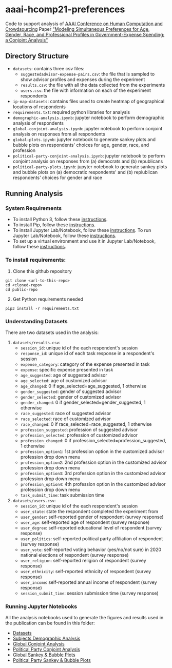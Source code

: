 # aaai-hcomp21-preferences
Code to support analysis of [AAAI Conference on Human Computation and Crowdsourcing](https://www.humancomputation.com/) Paper ["Modeling Simultaneous Preferences for Age, Gender, Race, and Professional Profiles in Government-Expense Spending: a Conjoint Analysis"]()

## Directory Structure
* `datasets`: contains three csv files:
  * `suggestedadvisor-expense-pairs.csv`: the file that is sampled to show advisor profiles and expenses during the experiment
  * `results.csv`: the file with all the data collected from the experiments
  * `users.csv`: the file with information on each of the experiment respondents
* `ip-map-datasets`: contains files used to create heatmap of geographical locations of respondents
* `requirements.txt`: required python libraries for analysis
* `demographic-analysis.ipynb`: jupyter notebook to perform demographic analysis of respondents
* `global-conjoint-analysis.ipynb`: jupyter notebook to perform conjoint analysis on responses from all respondents
* `global-plots.ipynb`: jupyter notebook to generate sankey plots and bubble plots on respondents' choices for age, gender, race, and profession
* `political-party-conjoint-analysis.ipynb`: jupyter notebook to perform conjoint analysis on responses from (a) democrats and (b) republicans
* `political-party-plots.ipynb`: jupyter notebook to generate sankey plots and bubble plots on (a) democratic respondents' and (b) repiublican respondents' choices for gender and race

## Running Analysis
### System Requirements

* To install Python 3, follow these [instructions](https://realpython.com/installing-python/). 
* To install Pip, follow these [instructions](https://pip.pypa.io/en/stable/installing/).
* To install Jupyter Lab/Notebook, follow these [instructions](https://jupyterlab.readthedocs.io/en/stable/getting_started/installation.html). To run Jupyter Lab/Notebook, follow these [instructions](https://jupyter.readthedocs.io/en/latest/running.html). 
* To set up a virtual environment and use it in Jupyter Lab/Notebook, follow these [instructions](https://janakiev.com/blog/jupyter-virtual-envs/).


### To install requirements:

1. Clone this github repository 
```
git clone <url-to-this-repo>
cd <cloned-repo>
cd public-repo
```
2. Get Python requirements needed
```
pip3 install -r requirements.txt
```
### Understanding Datasets
There are two datasets used in the analysis: 
1. `datasets/results.csv`:
    * `session_id`: unique id of the each respondent's session
    * `response_id`: unique id of each task response in a respondent's session
    * `expense_category`: category of the expense presented in task
    * `expense`: specific expense presented in task
    * `age_suggested`: age of suggested advisor
    * `age_selected`: age of customized advisor
    * `age_changed`: 0 if age_selected=age_suggested, 1 otherwise
    * `gender_suggested`: gender of suggested advisor
    * `gender_selected`: gender of customized advisor
    * `gender_changed`: 0 if gender_selected=gender_suggested, 1 otherwise 
    * `race_suggested`: race of suggested advisor
    * `race_selected`: race of customized advisor
    * `race_changed`: 0 if race_selected=race_suggested, 1 otherwise
    * `profession_suggested`: profession of suggested advisor
    * `profession_selected`: profession of customized advisor
    * `profession_changed`: 0 if profession_selected=profession_suggested, 1 otherwise
    * `profession_option1`: 1st profession option in the customized advisor profession drop down menu 
    * `profession_option2`: 2nd profession option in the customized advisor profession drop down menu 
    * `profession_option3`: 3rd profession option in the customized advisor profession drop down menu 
    * `profession_option4`: 4th profession option in the customized advisor profession drop down menu 
    * `task_submit_time`: task submission time
3. `datasets/users.csv`:
    * `session_id`: unique id of the each respondent's session
    * `user_state`: state the respondent completed the experiment from 
    * `user_gender`: self-reported gender of respondent (survey response)
    * `user_age`: self-reported age of respondent (survey response)
    * `user_degree`: self-reported educational level of respondent (survey response)
    * `user_politics`: self-reported political party affiliation of respondent (survey response)
    * `user_vote`: self-reported voting behavior (yes/no/not sure) in 2020 national elections of respondent (survey response)
    * `user_religion`: self-reported religion of respondent (survey response)
    * `user_ethnicity`: self-reported ethnicity of respondent (survey response)
    * `user_income`: self-reported annual income of respondent (survey response)
    * `session_submit_time`: session submission time (survey response)

### Running Jupyter Notebooks
All the analysis notebooks used to generate the figures and results used in the publication can be found in this folder:
* [Datasets](datasets)
* [Subjects Demographic Analysis](demographic-analysis.ipynb)
* [Global Conjoint Analysis](global-conjoint-analysis.ipynb)
* [Political Party Conjoint Analysis](political-party-conjoint-analysis.ipynb)
* [Global Sankey & Bubble Plots](global-plots.ipynb)
* [Political Party Sankey & Bubble Plots](political-party-plots.ipynb)

